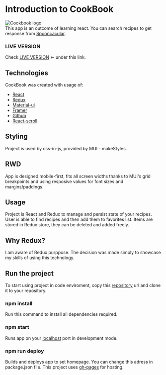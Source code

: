 # Introduction to CookBook

![Cookbook logo](https://i.ibb.co/dGnn8G3/logo.jpg)\
This app is an outcome of learning react. You can search recipes to get response from [Spooncacular](https://spoonacular.com/food-api/).

### LIVE VERSION

Check [LIVE VERSION](https://mizuris.github.io/cookbook-app/) <- under this link.

## Technologies

CookBook was created with usage of:

- [React](https://reactjs.org/)
- [Redux](https://redux.js.org/)
- [Material-ui](https://material-ui.com/)
- [Framer](https://www.framer.com/motion/)
- [Github](https://github.com/)
- [React-scroll](https://www.npmjs.com/package/react-scroll)

## Styling

Project is used by css-in-js, provided by MUI - makeStyles.

## RWD

App is designed mobile-first, fits all screen widths thanks to MUI's grid breakpoints and using resposive values for font sizes and margins/paddings.

## Usage

Project is React and Redux to manage and persist state of your recipes.
User is able to find recipes and then add them to favorites list. Items are stored in Redux store, they can be deleted and added freely.

## Why Redux?

I am aware of Redux purppose. The decision was made simply to showcase my skills of using this technology.

## Run the project

To start using project in code enviroment, copy this [repository](https://github.com/mizuris/cookbook-app.git) url and clone it to your repository.

### npm install

Run this command to install all dependencies required.

### npm start

Runs app on your [localhost](https://localhost:3000/) port in development mode.

### npm run deploy

Builds and deploys app to set homepage. You can change this adress in package.json file. This project uses [gh-pages](https://www.npmjs.com/package/gh-pages) for hosting.
